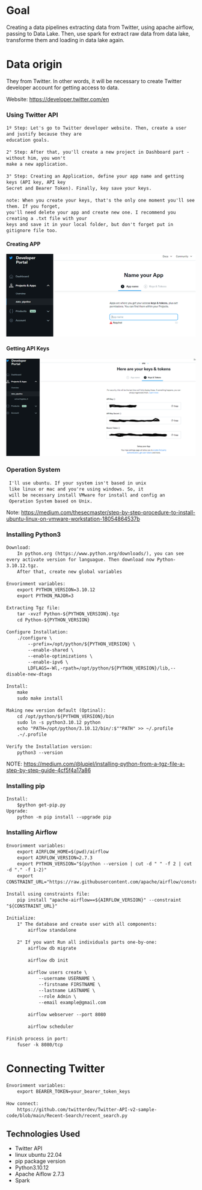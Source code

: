 # Goal
Creating a data pipelines extracting data from Twitter, using apache airflow, passing to Data Lake. Then, use spark for extract raw data from data lake, transforme them and loading in data lake again.

# Data origin
They from Twitter. In other words, it will be necessary to create Twitter developer account for getting access to data.

Website: https://developer.twitter.com/en

### Using Twitter API

    1º Step: Let's go to Twitter developer website. Then, create a user and justify because they are 
    education goals. 

    2° Step: After that, you'll create a new project in Dashboard part - without him, you won't 
    make a new application.
    
    3° Step: Creating an Application, define your app name and getting keys (API key, API key 
    Secret and Bearer Token). Finally, key save your keys.

    note: When you create your keys, that's the only one moment you'll see them. If you forget, 
    you'll need delete your app and create new one. I recommend you creating a .txt file with your 
    keys and save it in your local folder, but don't forget put in gitignore file too.

#### Creating APP

![creating_app](./images/creating_app_tt.PNG)

#### Getting API Keys

![api_keys](./images/api_keys_tt.PNG)


### Operation System

     I'll use ubuntu. If your system isn't based in unix 
     like linux or mac and you're using windows. So, it
     will be necessary install VMware for install and config an
     Operation System based on Unix.

Note: 
https://medium.com/thesecmaster/step-by-step-procedure-to-install-ubuntu-linux-on-vmware-workstation-18054864537b


### Installing Python3

    Download: 
        In python.org (https://www.python.org/downloads/), you can see every activate version for languague. Then download now Python-3.10.12.tgz. 
        After that, create new global variables

    Envorinment variables:
        export PYTHON_VERSION=3.10.12
        export PYTHON_MAJOR=3

    Extracting Tgz file:
        tar -xvzf Python-${PYTHON_VERSION}.tgz
        cd Python-${PYTHON_VERSION}

    Configure Installation:
        ./configure \
            --prefix=/opt/python/${PYTHON_VERSION} \
            --enable-shared \
            --enable-optimizations \
            --enable-ipv6 \
            LDFLAGS=-Wl,-rpath=/opt/python/${PYTHON_VERSION}/lib,--disable-new-dtags

    Install:
        make
        sudo make install

    Making new version default (Optinal):
        cd /opt/python/${PYTHON_VERSION}/bin
        sudo ln -s python3.10.12 python
        echo "PATH=/opt/python/3.10.12/bin/:$""PATH" >> ~/.profile
        .~/.profile

    Verify the Installation version:
        python3 --version

NOTE: 
https://medium.com/@lupiel/installing-python-from-a-tgz-file-a-step-by-step-guide-4cf5f4a17a86

### Installing pip

    Install: 
        $python get-pip.py
    Upgrade: 
        python -m pip install --upgrade pip


### Installing Airflow

    Envorinment variables:
        export AIRFLOW_HOME=$(pwd)/airflow
        export AIRFLOW_VERSION=2.7.3
        export PYTHON_VERSION="$(python --version | cut -d " " -f 2 | cut -d "." -f 1-2)"
        export CONSTRAINT_URL="https://raw.githubusercontent.com/apache/airflow/constraints-${AIRFLOW_VERSION}/constraints-${PYTHON_VERSION}.txt"
    
    Install using constraints file:
        pip install "apache-airflow==${AIRFLOW_VERSION}" --constraint "${CONSTRAINT_URL}"
    
    Initialize:
        1° The database and create user with all components:
            airflow standalone

        2° If you want Run all individuals parts one-by-one:
            airflow db migrate

            airflow db init

            airflow users create \
                --username USERNAME \
                --firstname FIRSTNAME \
                --lastname LASTNAME \
                --role Admin \
                --email example@gmail.com
            
            airflow webserver --port 8080

            airflow scheduler
    
    Finish process in port:
        fuser -k 8080/tcp

# Connecting Twitter

    Envorinment variables:
        export BEARER_TOKEN=your_bearer_token_keys

    How connect:
        https://github.com/twitterdev/Twitter-API-v2-sample-code/blob/main/Recent-Search/recent_search.py



## Technologies Used
- Twitter API
- linux ubuntu 22.04
- pip package version
- Python3.10.12
- Apache Aiflow 2.7.3
- Spark 